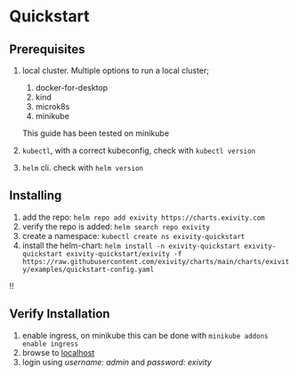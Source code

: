 # Quickstart
## Prerequisites

1. local cluster. Multiple options to run a local cluster;
    1. docker-for-desktop
    1. kind
    1. microk8s
    1. minikube

    This guide has been tested on minikube
1. `kubectl`, with a correct kubeconfig, check with `kubectl version`
1. `helm` cli. check with `helm version`

## Installing

1. add the repo: `helm repo add exivity https://charts.exivity.com`
1. verify the repo is added: `helm search repo exivity`
1. create a namespace: `kubectl create ns exivity-quickstart`
1. install the helm-chart: `helm install -n exivity-quickstart exivity-quickstart exivity-quickstart/exivity -f https://raw.githubusercontent.com/exivity/charts/main/charts/exivity/examples/quickstart-config.yaml`

!!
## Verify Installation
1. enable ingress, on minikube this can be done with `minikube addons enable ingress`
1. browse to [localhost](https://localhost)
1. login using _username: admin_ and _password: exivity_
